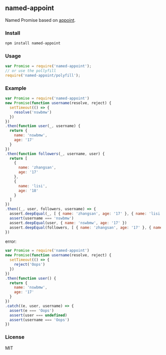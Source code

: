 ## named-appoint

Named Promise based on [appoint](https://github.com/nswbmw/appoint).

### Install

```bash
npm install named-appoint
```

### Usage

```javascript
var Promise = require('named-appoint');
// or use the pollyfill
require('named-appoint/polyfill');
```

### Example

```javascript
var Promise = require('named-appoint')
new Promise(function username(resolve, reject) {
  setTimeout(() => {
    resolve('nswbmw')
  })
})
.then(function user(_, username) {
  return {
    name: 'nswbmw',
    age: '17'
  }
})
.then(function followers(_, username, user) {
  return [
    {
      name: 'zhangsan',
      age: '17'
    },
    {
      name: 'lisi',
      age: '18'
    }
  ]
})
.then((_, user, followers, username) => {
  assert.deepEqual(_, [ { name: 'zhangsan', age: '17' }, { name: 'lisi', age: '18' } ])
  assert(username === 'nswbmw')
  assert.deepEqual(user, { name: 'nswbmw', age: '17' })
  assert.deepEqual(followers, [ { name: 'zhangsan', age: '17' }, { name: 'lisi', age: '18' } ])
})
```

error:

```javascript
var Promise = require('named-appoint')
new Promise(function username(resolve, reject) {
  setTimeout(() => {
    reject('Oops')
  })
})
.then(function user() {
  return {
    name: 'nswbmw',
    age: '17'
  }
})
.catch((e, user, username) => {
  assert(e === 'Oops')
  assert(user === undefined)
  assert(username === 'Oops')
})
```

### License

MIT